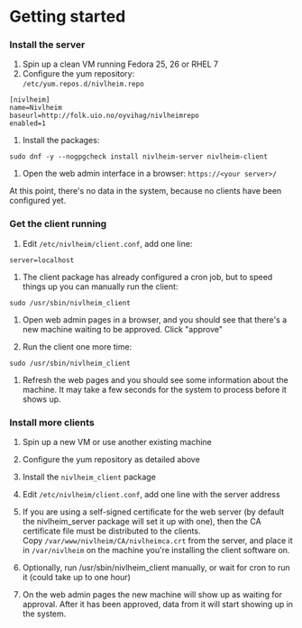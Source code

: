 # Getting started
### Install the server
1. Spin up a clean VM running Fedora 25, 26 or RHEL 7
1. Configure the yum repository:  
`/etc/yum.repos.d/nivlheim.repo`
```
[nivlheim]
name=Nivlheim
baseurl=http://folk.uio.no/oyvihag/nivlheimrepo
enabled=1
```
1. Install the packages:
```
sudo dnf -y --nogpgcheck install nivlheim-server nivlheim-client
```
1. Open the web admin interface in a browser:
`https://<your server>/`

At this point, there's no data in the system, because no clients have been configured yet.

### Get the client running

1. Edit `/etc/nivlheim/client.conf`, add one line:
```
server=localhost
```
1. The client package has already configured a cron job, but to speed things up you can manually run the client:
```
sudo /usr/sbin/nivlheim_client
```
1. Open web admin pages in a browser, and you should see that there's a new machine waiting to be approved. Click "approve"

1. Run the client one more time:
```
sudo /usr/sbin/nivlheim_client
```

1. Refresh the web pages and you should see some information about the machine. It may take a few seconds for the system to process before it shows up.

### Install more clients

1. Spin up a new VM or use another existing machine

1. Configure the yum repository as detailed above

1. Install the `nivlheim_client` package

1. Edit `/etc/nivlheim/client.conf`, add one line with the server address

1. If you are using a self-signed certificate for the web server (by default the nivlheim_server package will set it up with one), then the CA certificate file must be distributed to the clients.  
Copy `/var/www/nivlheim/CA/nivlheimca.crt` from the server, and place it in `/var/nivlheim` on the machine you're installing the client software on.

1. Optionally, run /usr/sbin/nivlheim_client manually, or wait for cron to run it (could take up to one hour)

1. On the web admin pages the new machine will show up as waiting for approval. After it has been approved, data from it will start showing  up in the system.
